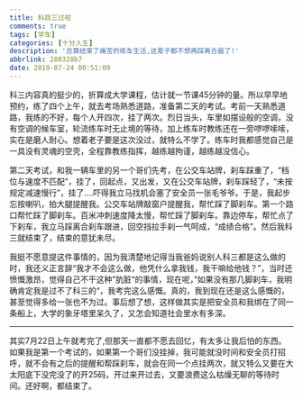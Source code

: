 ```yaml
---
title: 科目三过啦
comments: true
tags: [学车]
categories: [十分人生]
description: '总算结束了痛苦的练车生活,这辈子都不想再踩离合器了!'
abbrlink: 280328b7
date: 2019-07-24 00:51:09
---
```


科三内容真的挺少的，折算成大学课程，估计就一节课45分钟的量。所以早早地预约，练了四个上午，就去考场熟悉道路，准备第二天的考试。考前一天熟悉道路，我练的不好，每个人开四次，挂了两次。烈日当头，车里如摆设般的空调，没有空调的候车室，轮流练车时无止境的等待，加上练车时教练还在一旁啰啰嗦嗦，实在是磨人耐心。想着老子要是这次没过，就特么不学了。练车时我都感觉自己是一具没有灵魂的空壳，全程靠教练指挥，越练越拘谨，越练越没信心。

第二天考试，和我一辆车里的另一个哥们先考，在公交车站牌，刹车踩重了，“档位与速度不匹配”，挂了，回起点，又出发，又在公交车站牌，刹车踩轻了，“未按规定减速慢行”，挂了....吓得我立马找机会塞了安全员一张毛爷爷。于是，我起步忘按喇叭，拍大腿提醒我。公交车站牌敲窗户提醒我，帮忙踩了脚刹车。第一个路口帮忙踩了脚刹车。百米冲刺速度降太慢，帮忙踩了脚刹车。靠边停车，帮忙点了下刹车，我立马踩离合刹车跟进，回空挡拉手刹一气呵成，“成绩合格”。然后我科三就结束了，结束的意犹未尽。

我挺不愿意提这件事情的，因为我清楚地记得当我爸妈说别人科三都是这么做的时，我还义正言辞“我才不会这么做，他凭什么拿我钱，我干嘛给他钱？”，当时还愤慨激昂，觉得自己不干这种”肮脏“的事情，现在呢，”如果没有那几脚刹车，我明确肯定我是过不了科三的“，我考完这么感慨。真的，我到现在还是这么感慨的，甚至觉得多给一张也不为过。事后想了想，这样做其实是把安全员和我绑在了同一条船上，大学的象牙塔里呆久了，又怎会知道社会里水有多深。

---

其实7月22日上午就考完了,但那天一直都不愿去回忆，有太多让我后怕的东西。如果我是第一个考试的，如果第一个哥们没挂掉，我可能就没时间和安全员打招呼，就不会有之后的提醒和帮踩刹车，就会在同一个点挂两次，就又特么又要在大太阳底下没完没了的开25码，开过来开过去，又要浪费这么枯燥无聊的等待时间。还好啊，都结束了。



